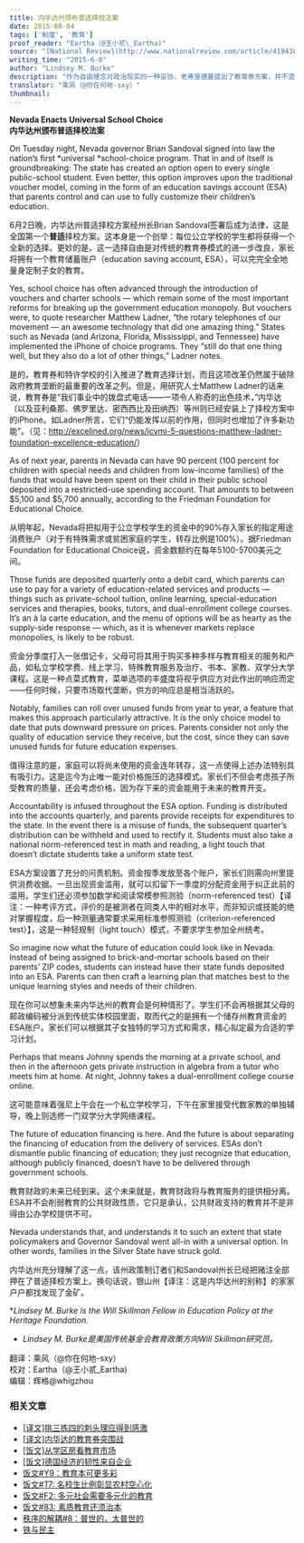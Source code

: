 ```yaml
---
title: 内华达州颁布普适择校法案
date: 2015-08-04
tags: ['制度', '教育']
proof_reader: "Eartha（@王小贰\_Eartha)"
source: "[National Review](http://www.nationalreview.com/article/419438/nevada-enacts-universal-school-choice)"
writing_time: "2015-6-8"
author: "Lindsey M. Burke"
description: "作为自由理念对政治现实的一种妥协，老弗里德曼提出了教育券方案，并不遗余力加以推行，以84岁高龄创立了弗里德曼教育选择基金会，如今这一长期努力终于结出了一批果实，教育券制度已在美国多个州得以施行，内华达最近通过的方案，是其中走得最远的一个。"
translator: "乘风（@你在何地-sxy）"
thumbnail:
---
```


**Nevada Enacts Universal School Choice**  
**内华达州颁布普适择校法案**

On Tuesday night, Nevada governor Brian Sandoval signed into law the nation’s first *universal *school-choice program. That in and of itself is groundbreaking: The state has created an option open to every single public-school student. Even better, this option improves upon the traditional voucher model, coming in the form of an education savings account (ESA) that parents control and can use to fully customize their children’s education.

6月2日晚，内华达州普适择校方案经州长Brian Sandoval签署后成为法律，这是全国第一个**普适**择校方案。这本身是一个创举：每位公立学校的学生都将获得一个全新的选择。更妙的是，这一选择自由是对传统的教育券模式的进一步改良，家长将拥有一个教育储蓄账户（education saving account, ESA），可以完完全全地量身定制子女的教育。

Yes, school choice has often advanced through the introduction of vouchers and charter schools — which remain some of the most important reforms for breaking up the government education monopoly. But vouchers were, to quote researcher Matthew Ladner, “the rotary telephones of our movement — an awesome technology that did one amazing thing.” States such as Nevada (and Arizona, Florida, Mississippi, and Tennessee) have implemented the iPhone of choice programs. They “still do that one thing well, but they also do a lot of other things,” Ladner notes.

是的，教育券和特许学校的引入推进了教育选择计划，而且这项改革仍然属于破除政府教育垄断的最重要的改革之列。但是，用研究人士Matthew Ladner的话来说，教育券是“我们事业中的拨盘式电话——一项令人称奇的出色技术，”内华达（以及亚利桑那、佛罗里达、密西西比及田纳西）等州则已经安装上了择校方案中的iPhone。如Ladner所言，它们“仍能发挥以前的作用，但同时也增加了许多新功能”。（见：<http://excelined.org/news/icymi-5-questions-matthew-ladner-foundation-excellence-education/>）

As of next year, parents in Nevada can have 90 percent (100 percent for children with special needs and children from low-income families) of the funds that would have been spent on their child in their public school deposited into a restricted-use spending account. That amounts to between $5,100 and $5,700 annually, according to the Friedman Foundation for Educational Choice.

从明年起，Nevada将把拟用于公立学校学生的资金中的90%存入家长的指定用途消费账户（对于有特殊需求或贫困家庭的学生，转存比例是100%）。据Friedman Foundation for Educational Choice说，资金数额约在每年5100-5700美元之间。

Those funds are deposited quarterly onto a debit card, which parents can use to pay for a variety of education-related services and products — things such as private-school tuition, online learning, special-education services and therapies, books, tutors, and dual-enrollment college courses. It’s an à la carte education, and the menu of options will be as hearty as the supply-side response — which, as it is whenever markets replace monopolies, is likely to be robust.

资金分季度打入一张借记卡，父母可将其用于购买多种多样与教育相关的服务和产品，如私立学校学费、线上学习、特殊教育服务及治疗、书本、家教、双学分大学课程。这是一种点菜式教育，菜单选项的丰盛度将视乎供应方对此作出的响应而定——任何时候，只要市场取代垄断，供方的响应总是相当活跃的。

Notably, families can roll over unused funds from year to year, a feature that makes this approach particularly attractive. It is the only choice model to date that puts downward pressure on prices. Parents consider not only the quality of education service they receive, but the cost, since they can save unused funds for future education expenses.

值得注意的是，家庭可以将尚未使用的资金连年转存，这一点使得上述办法特别具有吸引力。这是迄今为止唯一能对价格施压的选择模式。家长们不但会考虑孩子所受教育的质量，还会考虑价格，因为存下来的资金能用于未来的教育开支。

Accountability is infused throughout the ESA option. Funding is distributed into the accounts quarterly, and parents provide receipts for expenditures to the state. In the event there is a misuse of funds, the subsequent quarter’s distribution can be withheld and used to rectify it. Students must also take a national norm-referenced test in math and reading, a light touch that doesn’t dictate students take a uniform state test.

ESA方案设置了充分的问责机制。资金按季发放至各个账户，家长们则需向州里提供消费收据。一旦出现资金滥用，就可以扣留下一季度的分配资金用于纠正此前的滥用。学生们还必须参加数学和阅读常模参照测验（norm-referenced test）【译注：一种考评方式，评价的是被测者在同类人中的相对水平，而非知识或技能的绝对掌握程度，后一种测量通常要求采用标准参照测验（criterion-referenced test）】，这是一种轻规制（light touch）模式，不要求学生参加全州统考。

So imagine now what the future of education could look like in Nevada. Instead of being assigned to brick-and-mortar schools based on their parents’ ZIP codes, students can instead have their state funds deposited into an ESA. Parents can then craft a learning plan that matches best to the unique learning styles and needs of their children.

现在你可以想象未来内华达州的教育会是何种情形了。学生们不会再根据其父母的邮政编码被分派到传统实体校园里面，取而代之的是拥有一个储存州教育资金的ESA账户。家长们可以根据其子女独特的学习方式和需求，精心拟定最为合适的学习计划。

Perhaps that means Johnny spends the morning at a private school, and then in the afternoon gets private instruction in algebra from a tutor who meets him at home. At night, Johnny takes a dual-enrollment college course online.

这可能意味着强尼上午会在一个私立学校学习，下午在家里接受代数家教的单独辅导，晚上则选修一门双学分大学网络课程。

The future of education financing is here. And the future is about separating the financing of education from the delivery of services. ESAs don’t dismantle public financing of education; they just recognize that education, although publicly financed, doesn’t have to be delivered through government schools.

教育财政的未来已经到来。这个未来就是，教育财政将与教育服务的提供相分离。ESA并不会削弱教育的公共财政性质，它只是承认，公共财政支持的教育并不是非得由公办学校提供不可。

Nevada understands that, and understands it to such an extent that state policymakers and Governor Sandoval went all-in with a universal option. In other words, families in the Silver State have struck gold.

内华达州充分理解了这一点，该州政策制订者们和Sandoval州长已经把赌注全部押在了普适择校方案上。换句话说，银山州【译注：这是内华达州的别称】的家家户户都找发现了金矿。

**Lindsey M. Burke is the Will Skillman Fellow in Education Policy at the Heritage Foundation.*  
* *Lindsey M. Burke是美国传统基金会教育政策方向Will Skillman研究员。*


翻译：乘风（@你在何地-sxy）  
校对：Eartha（@王小贰\_Eartha)  
编辑：辉格@whigzhou


### 相关文章

* [[译文]挑三拣四的刺头理应得到感激](https://headsalon.org/archives/6405.html "[译文]挑三拣四的刺头理应得到感激")
* [[译文]内华达的教育券突围战](https://headsalon.org/archives/6259.html "[译文]内华达的教育券突围战")
* [[饭文]从学区房看教育市场](https://headsalon.org/archives/4573.html "[饭文]从学区房看教育市场")
* [[饭文]德国经济的韧性来自企业](https://headsalon.org/archives/4184.html "[饭文]德国经济的韧性来自企业")
* [饭文#Y9：教育本可更多彩](https://headsalon.org/archives/3432.html "饭文#Y9：教育本可更多彩")
* [饭文#T7: 名校生比例彰显农村空心化](https://headsalon.org/archives/2012.html "饭文#T7: 名校生比例彰显农村空心化")
* [饭文#F2: 多元社会需要多元化的教育](https://headsalon.org/archives/318.html "饭文#F2: 多元社会需要多元化的教育")
* [饭文#83: 素质教育还须治本](https://headsalon.org/archives/474.html "饭文#83: 素质教育还须治本")
* [秩序的解耦#8：普世的，太普世的](https://headsalon.org/archives/7846.html "秩序的解耦#8：普世的，太普世的")
* [铁与民主](https://headsalon.org/archives/7815.html "铁与民主")

